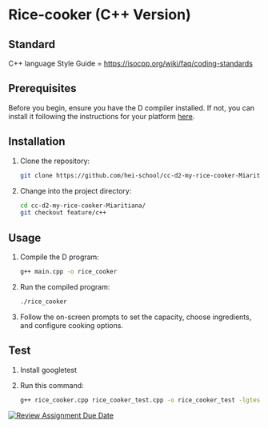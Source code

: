 # Rice-cooker (C++ Version)
## Standard
C++ language Style Guide = https://isocpp.org/wiki/faq/coding-standards

## Prerequisites

Before you begin, ensure you have the D compiler installed. If not, you can install it following the instructions for your platform [here](https://gcc.gnu.org/install/).

## Installation

1. Clone the repository:

    ```bash
    git clone https://github.com/hei-school/cc-d2-my-rice-cooker-Miaritiana.git
    ```

2. Change into the project directory:

    ```bash
    cd cc-d2-my-rice-cooker-Miaritiana/
    git checkout feature/c++
    ```

## Usage
1. Compile the D program:

    ```bash
    g++ main.cpp -o rice_cooker
    ```

2. Run the compiled program:

    ```bash
    ./rice_cooker
    ```

3. Follow the on-screen prompts to set the capacity, choose ingredients, and configure cooking options.

## Test

1. Install googletest

2. Run this command:

    ```bash
    g++ rice_cooker.cpp rice_cooker_test.cpp -o rice_cooker_test -lgtest -lgtest_main -pthread
    ```


[![Review Assignment Due Date](https://classroom.github.com/assets/deadline-readme-button-24ddc0f5d75046c5622901739e7c5dd533143b0c8e959d652212380cedb1ea36.svg)](https://classroom.github.com/a/__xb4cFP)
